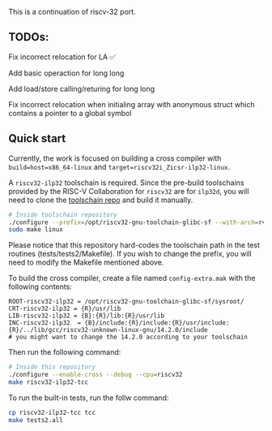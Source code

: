 This is a continuation of riscv-32 port.

## TODOs:
Fix incorrect relocation for LA ✅

Add basic operaction for long long

Add load/store calling/returing for long long

Fix incorrect relocation when initialing array with anonymous struct which contains a pointer to a global symbol

## Quick start

Currently, the work is focused on building a cross compiler with `build=host=x86_64-linux` and `target=riscv32i_Zicsr-ilp32-linux`.

A `riscv32-ilp32` toolschain is required. Since the pre-build toolschains provided by the RISC-V Collaboration for `riscv32` are for `ilp32d`, you will need to clone the [toolschain repo](https://github.com/riscv-collab/riscv-gnu-toolchain) and
build it manually.

```sh
# Inside toolschain repository
./configure --prefix=/opt/riscv32-gnu-toolchain-glibc-sf --with-arch=rv32g --with-abi=ilp32 # or with-arch=rv32i_Zicsr
sudo make linux
```

Please notice that this repository hard-codes the toolschain path in the test routines (tests/tests2/Makefile). If you wish to
change the prefix, you will need to modify the Makefile mentioned above.

To build the cross compiler, create a file named `config-extra.mak` with the following contents:
```make
ROOT-riscv32-ilp32 = /opt/riscv32-gnu-toolchain-glibc-sf/sysroot/
CRT-riscv32-ilp32 = {R}/usr/lib
LIB-riscv32-ilp32 = {B}:{R}/lib:{R}/usr/lib
INC-riscv32-ilp32  = {B}/include:{R}/include:{R}/usr/include:{R}/../lib/gcc/riscv32-unknown-linux-gnu/14.2.0/include
# you might want to change the 14.2.0 according to your toolschain

```
Then run the following command:
```sh
# Inside this repository
./configure --enable-cross --debug --cpu=riscv32
make riscv32-ilp32-tcc
```

To run the built-in tests, run the follw command:
```sh
cp riscv32-ilp32-tcc tcc
make tests2.all
```
